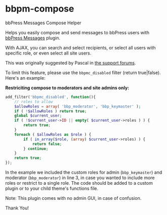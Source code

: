 # bbpm-compose
bbPress Messages Compose Helper

Helps you easily compose and send messages to bbPress users with [bbPress Messages](https://samelh.com/wordpress-plugins/bbpress-messages/) plugin.

With AJAX, you can search and select recipients, or select all users with specific role, or even select all site users.

This was originally suggested by Pascal in [the support forums](https://support.samelh.com/forums/topic/send-message-to-all-users/#post-544).

To limit this feature, please use the `bbpmc_disabled` filter (return true|false). Here's an example:

**Restriciting compose to moderators and site admins only:**

```php
add_filter('bbpmc_disabled', function(){
    // roles to allow
    $allowRoles = array( 'bbp_moderator', 'bbp_keymaster' );
    if ( !$allowRoles ) return true; 
    global $current_user;
    if ( !$current_user->ID || empty( $current_user->roles ) ) {
        return true;
    }
    foreach ( $allowRoles as $role ) {
        if ( in_array($role, (array) $current_user->roles) ) {
            return false;
        } continue;
    }
    return true;
});
```

In the example we included the custom roles for admin (`bbp_keymaster`) and moderator (`bbp_moderator`) in line 3, in case you wanted to include more roles or restrict to a single role. The code should be added to a custom plugin or to your child theme's functions file.

Note: This plugin comes with no admin GUI, in case of confusion.

Thank You!
